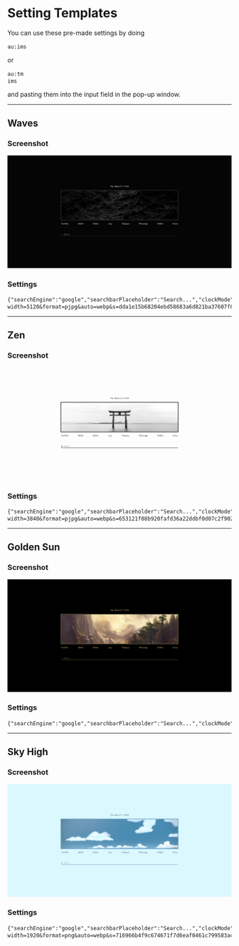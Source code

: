# Setting Templates

You can use these pre-made settings by doing

    au:ims

or

    au:tm
    ims

and pasting them into the input field in the pop-up window.

---

## Waves

### Screenshot

![Waves](/Docs/Templates/waves.png)

### Settings

    {"searchEngine":"google","searchbarPlaceholder":"Search...","clockMode":"24","clockDisplay":"true","background":"#050505","foreground":"white","accent":"#303030","image":"https://preview.redd.it/0lqeqpk5dyn81.jpg?width=5120&format=pjpg&auto=webp&s=dda1e15b68204ebd58683a6d821ba37607f8df8a","title":"Aura"}

---

## Zen

### Screenshot

![Zen](/Docs/Templates/zen.png)

### Settings

    {"searchEngine":"google","searchbarPlaceholder":"Search...","clockMode":"24","clockDisplay":"true","background":"#fdfdfd","foreground":"#050505","accent":"#050505","image":"https://preview.redd.it/unh0bil5dyn81.jpg?width=3840&format=pjpg&auto=webp&s=653121f08b920fafd36a22ddbf0d07c2f90237d1","title":"Aura"}

---

## Golden Sun

### Screenshot

![Golden Sun](/Docs/Templates/goldensun.png)

### Settings

    {"searchEngine":"google","searchbarPlaceholder":"Search...","clockMode":"24","clockDisplay":"true","background":"#000","foreground":"#e6c58d","accent":"#6a6742","image":"https://i.redd.it/yxz3zpk5dyn81.jpg","title":"Aura"}

---

## Sky High

### Screenshot

![Sky High](/Docs/Templates/skyhigh.png)

### Settings

    {"searchEngine":"google","searchbarPlaceholder":"Search...","clockMode":"24","clockDisplay":"true","background":"#dbf8ff","foreground":"#294f65","accent":"#4b8cb2","image":"https://preview.redd.it/dprwiqk5dyn81.png?width=1920&format=png&auto=webp&s=716966b4f9c674671f7d6eaf0461c799583ac187","title":"Aura"}